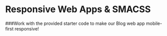 # Responsive Web Apps & SMACSS
###Work with the provided starter code to make our Blog web app mobile-first responsive!


